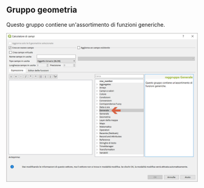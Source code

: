 ## Gruppo geometria

Questo gruppo contiene un'assortimento di funzioni generiche.

<img src="/img/generale/gruppo_generale1.png">
